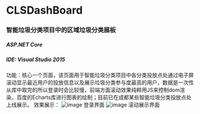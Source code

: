 # CLSDashBoard
### 智能垃圾分类项目中的区域垃圾分类展板
##### ASP.NET Core
##### IDE: Visual Studio 2015
 功能：核心一个页面，该页面用于智能垃圾分类项目中各分类投放点处通过电子屏滚动显示最近用户的投放信息以及展示垃圾分类参与度最高的用户，数据是一次性从库中取完的所以登录时会比较慢，前端方面滚动效果纯粹用JS来控制dom渲染，百度的Echarts库进行图表的绘制；目前已在成都某些智能垃圾分类投放点处上线展示。
 效果展示：
 ![image](https://github.com/czhiemma/CLSDashBoard/blob/master/QQ%E5%9B%BE%E7%89%8720210122201444.png)
 登录界面
 ![image](https://github.com/czhiemma/CLSDashBoard/blob/master/QQ%E5%9B%BE%E7%89%8720210122201608.png)
 滚动展示界面
